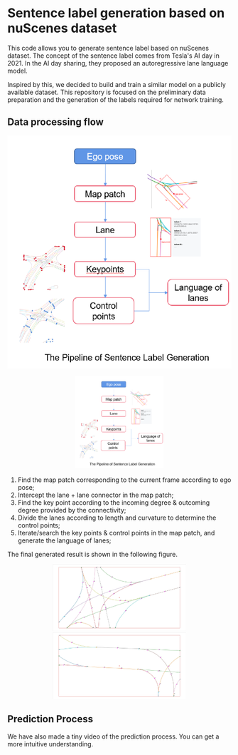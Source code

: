 # Sentence label generation based on nuScenes dataset

This code allows you to generate sentence label based on nuScenes dataset. The concept of the sentence label comes from Tesla's AI day in 2021. In the AI day sharing, they proposed an autoregressive lane language model.

Inspired by this, we decided to build and train a similar model on a publicly available dataset. This repository is focused on the preliminary data preparation and the generation of the labels required for network training.

## Data processing flow
![image](https://github.com/oneline-wsq/nuscenes/blob/master/the%20pipeline%20of%20scentence%20label%20generation.png)

<div align=center>
<img src="https://github.com/oneline-wsq/nuscenes/blob/master/the%20pipeline%20of%20scentence%20label%20generation.png" width="200" > 
</div>

1. Find the map patch corresponding to the current frame according to ego pose;
2. Intercept the lane + lane connector in the map patch;
3. Find the key point according to the incoming degree & outcoming degree provided by the connectivity;
4. Divide the lanes according to length and curvature to determine the control points;
5. Iterate/search the key points & control points in the map patch, and generate the language of lanes;

The final generated result is shown in the following figure.

<div align=center>
<img src="https://github.com/oneline-wsq/nuscenes/blob/master/visible%20data/0.jpg?raw=true" width="300"><img src="https://github.com/oneline-wsq/nuscenes/blob/master/visible%20data/2.jpg?raw=true" width="300"> 
</div>



## Prediction Process

We have also made a tiny video of the prediction process. You can get a more intuitive understanding.

